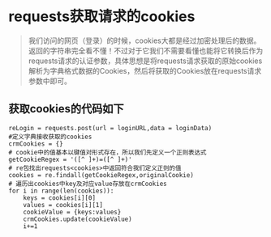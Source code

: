# requests获取请求的cookies
> 我们访问的网页（登录）的时候，cookies大都是经过加密处理后的数据。返回的字符串完全看不懂！不过对于它我们不需要看懂也能将它转换后作为requests请求的认证参数，具体思想是将requests请求获取的原始cookies解析为字典格式数据的Cookies，然后将获取的Cookies放在requests请求参数中即可。

## 获取cookies的代码如下

```
reLogin = requests.post(url = loginURL,data = loginData)
#定义字典接收获取的cookies
crmCookies = {}
# cookie中的值基本以键值对形式存在，所以我们先定义一个正则表达式
getCookieRegex = '([^ ]+)=([^ ]+)'
# re包找出requests<cookies>中返回符合我们定义正则的值
cookies = re.findall(getCookieRegex,originalCookie)
# 遍历出cookies中key及对应value存放在crmCookies
for i in range(len(cookies)):
    keys = cookies[i][0]
    values = cookies[i][1]
    cookieValue = {keys:values}
    crmCookies.update(cookieValue)
    i+=1
```
